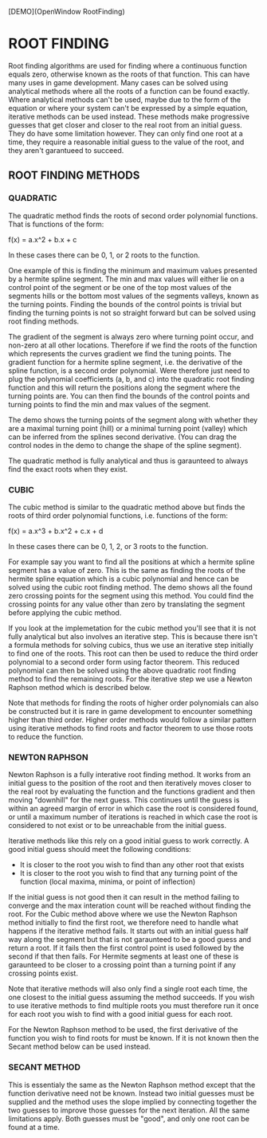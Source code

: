 [DEMO](OpenWindow RootFinding)

# ROOT FINDING

Root finding algorithms are used for finding where a continuous function equals zero, otherwise known as the roots of that function.  This can have many uses in game development.  Many cases can be solved using analytical methods where all the roots of a function can be found exactly.  Where analytical methods can't be used, maybe due to the form of the equation or where your system can't be expressed by a simple equation, iterative methods can be used instead.  These methods make progressive guesses that get closer and closer to the real root from an initial guess.  They do have some limitation however.  They can only find one root at a time, they require a reasonable initial guess to the value of the root, and they aren't garantueed to succeed. 


## ROOT FINDING METHODS

### QUADRATIC

The quadratic method finds the roots of second order polynomial functions.  That is functions of the form:

f(x) = a.x^2 + b.x + c

In these cases there can be 0, 1, or 2 roots to the function.

One example of this is finding the minimum and maximum values presented by a hermite spline segment.  The min and max values will either lie on a control point of the segment or be one of the top most values of the segments hills or the bottom most values of the segments valleys, known as the turning points.  Finding the bounds of the control points is trivial but finding the turning points is not so straight forward but can be solved using root finding methods.

The gradient of the segment is always zero where turning point occur, and non-zero at all other locations.  Therefore if we find the roots of the function which represents the curves gradient we find the tuning points.  The gradient function for a hermite spline segment, i.e. the derivative of the spline function, is a second order polynomial.  Were therefore just need to plug the polynomial coefficients (a, b, and c) into the quadratic root finding function and this will return the positions along the segment where the turning points are.  You can then find the bounds of the control points and turning points to find the min and max values of the segment.

The demo shows the turning points of the segment along with whether they are a maximal turning point (hill) or a minimal turning point (valley) which can be inferred from the splines second derivative.  (You can drag the control nodes in the demo to change the shape of the spline segment).

The quadratic method is fully analytical and thus is garaunteed to always find the exact roots when they exist.

### CUBIC

The cubic method is similar to the quadratic method above but finds the roots of third order polynomial functions, i.e. functions of the form:

f(x) = a.x^3 + b.x^2 + c.x + d

In these cases there can be 0, 1, 2, or 3 roots to the function.

For example say you want to find all the positions at which a hermite spline segment has a value of zero.  This is the same as finding the roots of the hermite spline equation which is a cubic polynomial and hence can be solved using the cubic root finding method.  The demo shows all the found zero crossing points for the segment using this method.  You could find the crossing points for any value other than zero by translating the segment before applying the cubic method.

If you look at the implemetation for the cubic method you'll see that it is not fully analytical but also involves an iterative step.  This is because there isn't a formula methods for solving cubics, thus we use an iterative step initially to find one of the roots.  This root can then be used to reduce the third order polynomial to a second order form using factor theorem.  This reduced polynomial can then be solved using the above quadratic root finding method to find the remaining roots.  For the iterative step we use a Newton Raphson method which is described below.

Note that methods for finding the roots of higher order polynomials can also be constructed but it is rare in game development to encounter something higher than third order.  Higher order methods would follow a similar pattern using iterative methods to find roots and factor theorem to use those roots to reduce the function.

### NEWTON RAPHSON

Newton Raphson is a fully interative root finding method.  It works from an initial guess to the position of the root and then iteratively moves closer to the real root by evaluating the function and the functions gradient and then moving "downhill" for the next guess.  This continues until the guess is within an agreed margin of error in which case the root is considered found, or until a maximum number of iterations is reached in which case the root is considered to not exist or to be unreachable from the initial guess.

Iterative methods like this rely on a good initial guess to work correctly.  A good initial guess should meet the following conditions:

- It is closer to the root you wish to find than any other root that exists
- It is closer to the root you wish to find that any turning point of the function (local maxima, minima, or point of inflection)

If the initial guess is not good then it can result in the method failing to converge and the max interation count will be reached without finding the root.  For the Cubic method above where we use the Newton Raphson method initially to find the first root, we therefore need to handle what happens if the iterative method fails.  It starts out with an initial guess half way along the segment but that is not garaunteed to be a good guess and return a root.  If it fails then the first control point is used followed by the second if that then fails.  For Hermite segments at least one of these is garaunteed to be closer to a crossing point than a turning point if any crossing points exist.

Note that iterative methods will also only find a single root each time, the one closest to the initial guess assuming the method succeeds.  If you wish to use iterative methods to find multiple roots you must therefore run it once for each root you wish to find with a good initial guess for each root.

For the Newton Raphson method to be used, the first derivative of the function you wish to find roots for must be known.  If it is not known then the Secant method below can be used instead.

### SECANT METHOD

This is essentialy the same as the Newton Raphson method except that the function derivative need not be known.  Instead two initial guesses must be supplied and the method uses the slope implied by connecting together the two guesses to improve those guesses for the next iteration.  All the same limitations apply.  Both guesses must be "good", and only one root can be found at a time.
